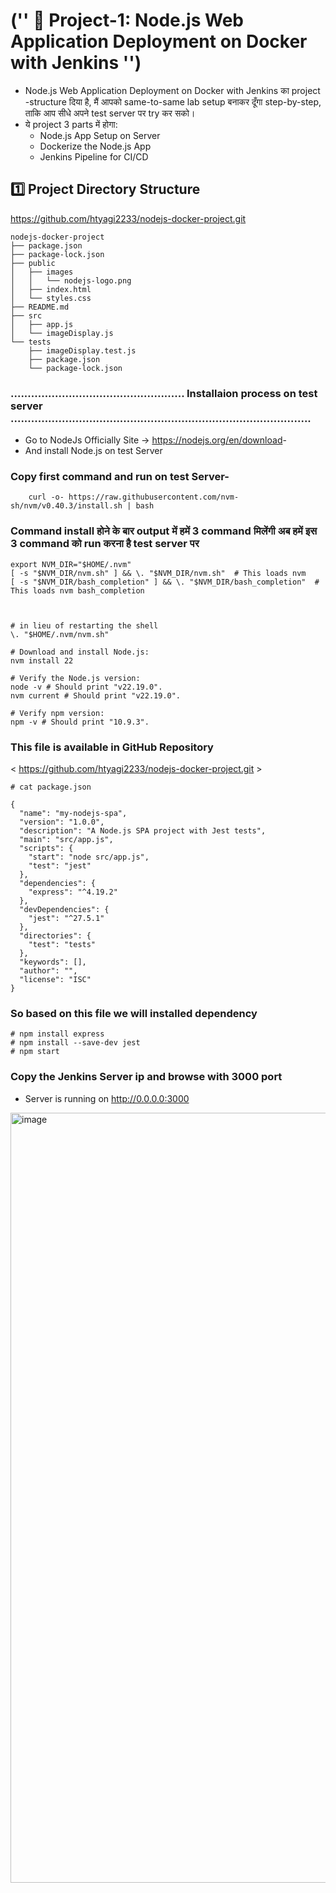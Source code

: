# ('' 🧪 Project-1: Node.js Web Application Deployment on Docker with Jenkins '')
- Node.js Web Application Deployment on Docker with Jenkins का project -structure दिया है, मैं आपको same-to-same lab setup बनाकर दूँगा step-by-step, ताकि आप सीधे अपने test server पर try कर सको।
- ये project 3 parts में होगा:
	- Node.js App Setup on Server
	- Dockerize the Node.js App
	- Jenkins Pipeline for CI/CD

## 1️⃣ Project Directory Structure
<https://github.com/htyagi2233/nodejs-docker-project.git>

```
nodejs-docker-project
├── package.json
├── package-lock.json
├── public
│   ├── images
│   │   └── nodejs-logo.png
│   ├── index.html
│   └── styles.css
├── README.md
├── src
│   ├── app.js
│   └── imageDisplay.js
└── tests
    ├── imageDisplay.test.js
    ├── package.json
    └── package-lock.json

```
### ................................................... Installaion process on test server ........................................................................................

- Go to NodeJs Officially Site ->  <https://nodejs.org/en/download>-
- And install Node.js on test Server
	
### Copy first command and run on test Server-
```
	curl -o- https://raw.githubusercontent.com/nvm-sh/nvm/v0.40.3/install.sh | bash
```
	
### Command install होने के बार output में हमें 3 command मिलेंगी अब हमें इस 3 command को run करना है test server पर 

```
export NVM_DIR="$HOME/.nvm"
[ -s "$NVM_DIR/nvm.sh" ] && \. "$NVM_DIR/nvm.sh"  # This loads nvm
[ -s "$NVM_DIR/bash_completion" ] && \. "$NVM_DIR/bash_completion"  # This loads nvm bash_completion



# in lieu of restarting the shell
\. "$HOME/.nvm/nvm.sh"

# Download and install Node.js:
nvm install 22

# Verify the Node.js version:
node -v # Should print "v22.19.0".
nvm current # Should print "v22.19.0".

# Verify npm version:
npm -v # Should print "10.9.3".

```


###  This file is available in GitHub Repository 
< https://github.com/htyagi2233/nodejs-docker-project.git >

```
# cat package.json

{
  "name": "my-nodejs-spa",
  "version": "1.0.0",
  "description": "A Node.js SPA project with Jest tests",
  "main": "src/app.js",
  "scripts": {
    "start": "node src/app.js",
    "test": "jest"
  },
  "dependencies": {
    "express": "^4.19.2"
  },
  "devDependencies": {
    "jest": "^27.5.1"
  },
  "directories": {
    "test": "tests"
  },
  "keywords": [],
  "author": "",
  "license": "ISC"
}

```


### So based on this file we will installed dependency 
```
# npm install express
# npm install --save-dev jest
# npm start
```

### Copy the Jenkins Server ip and browse with 3000 port 
- Server is running on http://0.0.0.0:3000

<img width="1202" height="1232" alt="image" src="https://github.com/user-attachments/assets/ecb2827e-baf3-4c55-bcd2-a726b4118b0d" />

